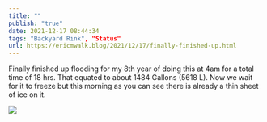 ```yaml
---
title: ""
publish: "true"
date: 2021-12-17 08:44:34
tags: "Backyard Rink", "Status"
url: https://ericmwalk.blog/2021/12/17/finally-finished-up.html
---
```


Finally finished up flooding for my 8th year of doing this at 4am for a total time of 18 hrs. That equated to about 1484 Gallons (5618 L). Now we wait for it to freeze but this morning as you can see there is already a thin sheet of ice on it.

![](https://ericmwalk.blog/uploads/2021/4579b25054.jpg)